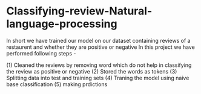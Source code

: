 # Classifying-review-Natural-language-processing
In short we have trained our model on our dataset containing reviews of a restaurent and whether they are positive or negative
In this project we have performed following steps -

(1) Cleaned the reviews by removing word which do not help in classifying the review as positive or negative
(2) Stored the words as tokens
(3) Splitting data into test and training sets
(4) Traning the model using naive base classification
(5) making prdictions
